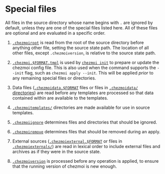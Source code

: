 # Special files

All files in the source directory whose name begins with `.` are ignored by
default, unless they are one of the special files listed here. All of these
files are optional and are evaluated in a specific order.

1. [`.chezmoiroot`][root] is read from the root of the source directory before
   anything other file, setting the source state path. The location of all other
   files, except `.chezmoiversion`, is relative to the source state path.

2. [`.chezmoi.$FORMAT.tmpl`][config] is used by [`chezmoi init`][init] to
   prepare or update the chezmoi config file. This is also used when the command
   supports the `--init` flag, such as `chezmoi apply --init`. This will be
   applied _prior_ to any remaining special files or directories.

3. Data files ([`.chezmoidata.$FORMAT`][data] files or files in
   [`.chezmoidata/` directories][data-dir]) are read before any templates are
   processed so that data contained within are available to the templates.

4. [`.chezmoitemplates/`][templates-dir] directories are made available for use
   in source templates.

5. [`.chezmoiignore`][ignore] determines files and directories that should be
   ignored.

6. [`.chezmoiremove`][remove] determines files that should be removed during an
   apply.

7. External sources ([`.chezmoiexternal.$FORMAT`][external] or files in
   [`.chezmoiexternals/`][externals-dir]) are read in lexical order to include
   external files and archives as if they were in the source state.

8. [`.chezmoiversion`][version] is processed before any operation is applied, to
   ensure that the running version of chezmoi is new enough.

[config]: /reference/special-files/chezmoi-format-tmpl.md
[data-dir]: /reference/special-directories/chezmoidata.md
[data]: /reference/special-files/chezmoidata-format.md
[external-dir]: /reference/special-directories/chezmoiexternals.md
[external]: /reference/special-files/chezmoiexternal-format.md
[externals-dir]: /reference/special-directories/chezmoiexternals.md
[ignore]: /reference/special-files/chezmoiignore.md
[init]: /reference/commands/init.md
[remove]: /reference/special-files/chezmoiremove.md
[root]: /reference/special-files/chezmoiroot.md
[templates-dir]: /reference/special-directories/chezmoitemplates.md
[version]: /reference/special-files/chezmoiversion.md
